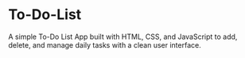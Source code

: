 # To-Do-List
A simple To-Do List App built with HTML, CSS, and JavaScript to add, delete, and manage daily tasks with a clean user interface.
